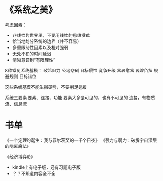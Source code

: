 



# 《系统之美》
考虑因素：
- 非线性的世界里，不要用线性的思维模式
- 恰当地划分系统的边界（并不容易）
- 多重限制性因素以及相对强弱
- 无处不在的时间延迟
- 清晰意识到“有限理性”

8种常见系统基模：
政策阻力
公地悲剧
目标侵蚀
竞争升级
富者愈富
转嫁负担
规避规则
目标错位

这些系统基模不能生搬硬套，不要削足适履

系统三要素
要素、连接、功能
要素大多是可见的，也有不可见的
连接，有物质流、信息流


# 书单
《一个定理的诞生：我与菲尔茨奖的一千个日夜》
《强力与弱力：破解宇宙深层的隐匿魔法》

《经济博弈论》
- kindle上有电子版，还有习题电子版
- ？？不知道内容全不全
